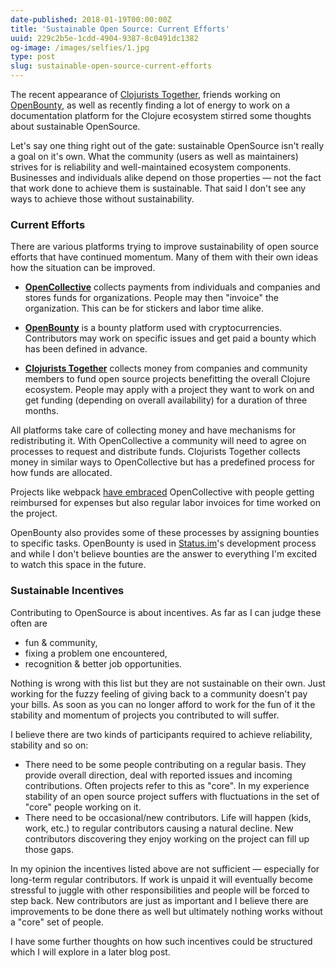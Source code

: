 ```yaml
---
date-published: 2018-01-19T00:00:00Z
title: 'Sustainable Open Source: Current Efforts'
uuid: 229c2b5e-1cdd-4904-9387-8c0491dc1382
og-image: /images/selfies/1.jpg
type: post
slug: sustainable-open-source-current-efforts
---
```


The recent appearance of [Clojurists Together](http://clojuriststogether.org/),
friends working on [OpenBounty](https://openbounty.status.im/), as well as recently
finding a lot of energy to work on a documentation platform for the Clojure
ecosystem stirred some thoughts about sustainable OpenSource.

Let's say one thing right out of the gate: sustainable OpenSource
isn't really a goal on it's own. What the community (users as well as
maintainers) strives for is reliability and well-maintained ecosystem
components. Businesses and individuals alike depend on those
properties — not the fact that work done to achieve them is
sustainable. That said I don't see any ways to achieve those without sustainability.

### Current Efforts

There are various platforms trying to improve sustainability of open source
efforts that have continued momentum. Many of them with their own ideas how
the situation can be improved.

- [**OpenCollective**](https://opencollective.com) collects payments from
individuals and companies and stores funds for organizations. People may then
"invoice" the organization. This can be for stickers and labor time alike.

- [**OpenBounty**](https://openbounty.status.im/) is a bounty platform used
with cryptocurrencies. Contributors may work on specific issues and get paid
a bounty which has been defined in advance.

- [**Clojurists Together**](https://clojuriststogether.org/) collects
money from companies and community members to fund open source
projects benefitting the overall Clojure ecosystem. People may apply
with a project they want to work on and get funding (depending on
overall availability) for a duration of three months.

All platforms take care of collecting money and have mechanisms for
redistributing it. With OpenCollective a community will need to agree on
processes to request and distribute funds. Clojurists Together collects money
in similar ways to OpenCollective but has a predefined process for
how funds are allocated.

Projects like webpack [have embraced](https://opencollective.com/webpack/expenses) 
OpenCollective with people getting reimbursed for expenses but also
regular labor invoices for time worked on the project.

OpenBounty also provides some of these processes by assigning bounties
to specific tasks. OpenBounty is used in
[Status.im](https://status.im/)'s development process and while I
don't believe bounties are the answer to everything I'm excited to
watch this space in the future.

### Sustainable Incentives

Contributing to OpenSource is about incentives. As far as I can judge these often are

- fun & community,
- fixing a problem one encountered,
- recognition & better job opportunities.

Nothing is wrong with this list but they are not sustainable on their
own. Just working for the fuzzy feeling of giving back to a community
doesn't pay your bills.
As soon as you can no longer afford to work for the fun of it the stability
and momentum of projects you contributed to will suffer.

I believe there are two kinds of participants required to achieve reliability, stability and so on:

- There need to be some people contributing on a regular basis. They provide
overall direction, deal with reported issues and incoming contributions.
Often projects refer to this as "core". In my experience stability of an open
source project suffers with fluctuations in the set of "core" people working on it.
- There need to be occasional/new contributors. Life will happen
(kids, work, etc.) to regular contributors causing a natural
decline. New contributors discovering they enjoy working on the
project can fill up those gaps.

In my opinion the incentives listed above are not sufficient —
especially for long-term regular contributors. If work is unpaid it
will eventually become stressful to juggle with other responsibilities
and people will be forced to step back. New contributors are just as
important and I believe there are improvements to be done there as
well but ultimately nothing works without a "core" set of people.

I have some further thoughts on how such incentives could be
structured which I will explore in a later blog post.
